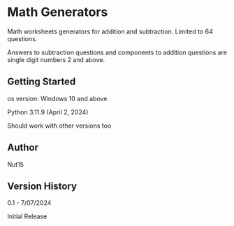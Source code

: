 # Math Generators
Math worksheets generators for addition and subtraction. Limited to 64 questions. 

Answers to subtraction questions and components to addition questions are single digit numbers 2 and above.

## Getting Started
os version: Windows 10 and above

Python 3.11.9 (April 2, 2024)

Should work with other versions too

## Author
Nut15

## Version History
0.1 - 7/07/2024

Initial Release